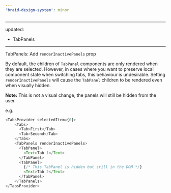 ```yaml
---
'braid-design-system': minor
---
```


---
updated:
  - TabPanels
---

TabPanels: Add `renderInactivePanels` prop

By default, the children of `TabPanel` components are only rendered when they are selected. However, in cases where you want to preserve local component state when switching tabs, this behaviour is undesirable. Setting `renderInactivePanels` will cause the `TabPanel` children to be rendered even when visually hidden.

**Note:** This is not a visual change, the panels will still be hidden from the user. 

e.g.
```js
<TabsProvider selectedItem={0}>
    <Tabs>
      <Tab>First</Tab>
      <Tab>Second</Tab>
    </Tabs>
    <TabPanels renderInactivePanels>
      <TabPanel>
        <Text>Tab 1</Text>
      </TabPanel>
      <TabPanel>
        {/* This TabPanel is hidden but still in the DOM */}
        <Text>Tab 2</Text>
      </TabPanel>
    </TabPanels>
</TabsProvider>
```
